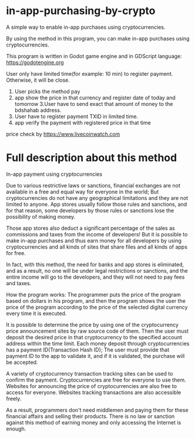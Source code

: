 # in-app-purchasing-by-crypto
A simple way to enable in-app purchases using cryptocurrencies.

By using the method in this program, you can make in-app purchases using cryptocurrencies.

This program is written in Godot game engine and in GDScript language:
https://godotengine.org

User only have limited time(for example: 10 min) to register payment. Otherwise, it will be close.

1. User picks the method pay
2. app show the price in that currency and register date of today and tomorrow
3.User have to send exact that amount of money to the bdshahab address.
4. User have to register payment TXID in limited time.
5. app verify the payment with registered price in that time

price check by https://www.livecoinwatch.com

# Full description about this method
In-app payment using cryptocurrencies

Due to various restrictive laws or sanctions, financial exchanges are not available in a free and equal way for everyone in the world; But cryptocurrencies do not have any geographical limitations and they are not limited to anyone.
App stores usually follow those rules and sanctions, and for that reason, some developers by those rules or sanctions lose the possibility of making money.

Those app stores also deduct a significant percentage of the sales as commissions and taxes from the income of developers!
But it is possible to make in-app purchases and thus earn money for all developers by using cryptocurrencies and all kinds of sites that share files and all kinds of apps for free.

In fact, with this method, the need for banks and app stores is eliminated, and as a result, no one will be under legal restrictions or sanctions, and the entire income will go to the developers, and they will not need to pay fees and taxes.

How the program works:
The programmer puts the price of the program based on dollars in his program, and then the program shows the user the price of the program according to the price of the selected digital currency every time it is executed.

It is possible to determine the price by using one of the cryptocurrency price announcement sites by raw source code of them.
Then the user must deposit the desired price in that cryptocurrency to the specified account address within the time limit.
Each money deposit through cryptocurrencies has a payment ID(Transaction Hash ID); The user must provide that payment ID to the app to validate it, and if it is validated, the purchase will be accepted.

A variety of cryptocurrency transaction tracking sites can be used to confirm the payment.
Cryptocurrencies are free for everyone to use them.
Websites for announcing the price of cryptocurrencies are also free to access for everyone.
Websites tracking transactions are also accessible freely.

As a result, programmers don't need middlemen and paying them for these financial affairs and selling their products. There is no law or sanction against this method of earning money and only accessing the Internet is enough.
